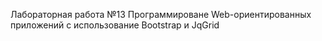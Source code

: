 Лабораторная работа №13
Программироване Web-ориентированных приложений с использование Bootstrap и JqGrid
